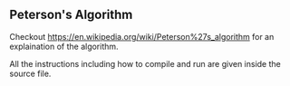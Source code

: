 ## Peterson's Algorithm

Checkout https://en.wikipedia.org/wiki/Peterson%27s_algorithm for an explaination of the algorithm.

All the instructions including how to compile and run are given inside the source file.
